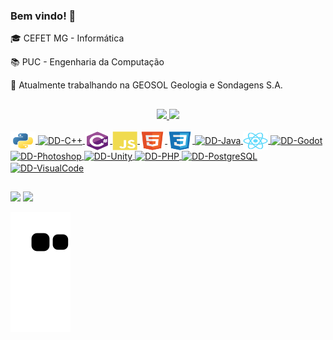 ### Bem vindo! 👋
 
🎓 CEFET MG - Informática

📚 PUC - Engenharia da Computação

💼 Atualmente trabalhando na GEOSOL Geologia e Sondagens S.A.

  ##

  <!-- STATS -->
<div align="center">
  <a href="https://github.com/Ddavidi">
  <img height="180em" src="https://github-readme-stats.vercel.app/api?username=Ddavidi&show_icons=true&theme=github_dark&include_all_commits=true&count_private=true"/>
  <img height="180em" src="https://github-readme-stats.vercel.app/api/top-langs/?username=Ddavidi&layout=compact&langs_count=7&theme=github_dark"/>
</div>

  <!-- DEV ICONS -->
<div style="display: inline_block"><br>
  <img align="center" alt="DD-Python" height="30" width="40" src="https://raw.githubusercontent.com/devicons/devicon/master/icons/python/python-original.svg">
  <img align="center" alt="DD-C++" height="30" width="40" src="https://cdn.jsdelivr.net/gh/devicons/devicon/icons/cplusplus/cplusplus-original.svg">
  <img align="center" alt="DD-C#" height="30" width="40" src="https://raw.githubusercontent.com/devicons/devicon/master/icons/csharp/csharp-original.svg">
  <img align="center" alt="DD-JavaScript" height="30" width="40" src="https://raw.githubusercontent.com/devicons/devicon/master/icons/javascript/javascript-plain.svg"> 
  <img align="center" alt="DD-HTML" height="30" width="40" src="https://raw.githubusercontent.com/devicons/devicon/master/icons/html5/html5-original.svg">
  <img align="center" alt="DD-CSS" height="30" width="40" src="https://raw.githubusercontent.com/devicons/devicon/master/icons/css3/css3-original.svg">
  <img align="center" alt="DD-Java" height="30" width="40" src="https://cdn.jsdelivr.net/gh/devicons/devicon/icons/java/java-original.svg">
  <img align="center" alt="DD-React" height="30" width="40" src="https://raw.githubusercontent.com/devicons/devicon/master/icons/react/react-original.svg">
  <img align="center" alt="DD-Godot" height="30" width="40" src="https://cdn.jsdelivr.net/gh/devicons/devicon/icons/godot/godot-original.svg">
  <img align="center" alt="DD-Photoshop" height="30" width="40" src="https://cdn.jsdelivr.net/gh/devicons/devicon/icons/photoshop/photoshop-plain.svg">
  <img align="center" alt="DD-Unity" height="30" width="40" src="https://cdn.jsdelivr.net/gh/devicons/devicon/icons/unity/unity-original.svg">
  <img align="center" alt="DD-PHP" height="30" width="40" src="https://cdn.jsdelivr.net/gh/devicons/devicon/icons/php/php-original.svg">
  <img align="center" alt="DD-PostgreSQL" height="30" width="40" src="https://cdn.jsdelivr.net/gh/devicons/devicon/icons/postgresql/postgresql-original.svg">
  <img align="center" alt="DD-VisualCode" height="30" width="40" src="https://cdn.jsdelivr.net/gh/devicons/devicon/icons/vscode/vscode-original.svg">
</div>
  
  ##
  
<div> 
  <a href="https://instagram.com/ddavidi_/" target="_blank"><img src="https://img.shields.io/badge/-Instagram-%23E4405F?style=for-the-badge&logo=instagram&logoColor=white" target="_blank"></a>
  <a href = "mailto:ddnr03@gmail.com"><img src="https://img.shields.io/badge/-Gmail-%23333?style=for-the-badge&logo=gmail&logoColor=white" target="_blank"></a>
 
  ![Snake animation](https://github.com/Ddavidi/Ddavidi/blob/output/github-contribution-grid-snake.svg)
 
</div>
